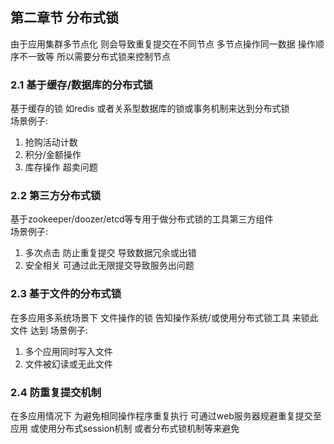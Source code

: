 ## 第二章节 分布式锁
由于应用集群多节点化 则会导致重复提交在不同节点 多节点操作同一数据 操作顺序不一致等 所以需要分布式锁来控制节点

### 2.1 基于缓存/数据库的分布式锁
基于缓存的锁 如redis 或者关系型数据库的锁或事务机制来达到分布式锁  
场景例子:  
1) 抢购活动计数  
2) 积分/金额操作  
3) 库存操作 超卖问题  

### 2.2 第三方分布式锁
基于zookeeper/doozer/etcd等专用于做分布式锁的工具第三方组件  
场景例子:  
1) 多次点击 防止重复提交 导致数据冗余或出错  
2) 安全相关 可通过此无限提交导致服务出问题  

### 2.3 基于文件的分布式锁
在多应用多系统场景下 文件操作的锁 告知操作系统/或使用分布式锁工具 来锁此文件 达到
场景例子:  
1) 多个应用同时写入文件  
2) 文件被幻读或无此文件  

### 2.4 防重复提交机制
在多应用情况下 为避免相同操作程序重复执行 可通过web服务器规避重复提交至应用 或使用分布式session机制 或者分布式锁机制等来避免